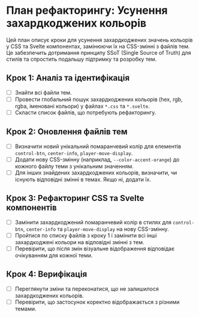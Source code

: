 # План рефакторингу: Усунення захардкоджених кольорів

Цей план описує кроки для усунення захардкоджених значень кольорів у CSS та Svelte компонентах, замінюючи їх на CSS-змінні з файлів тем. Це забезпечить дотримання принципу SSoT (Single Source of Truth) для стилів та спростить подальшу підтримку та розробку тем.

## Крок 1: Аналіз та ідентифікація

- [ ] Знайти всі файли тем.
- [ ] Провести глобальний пошук захардкоджених кольорів (hex, rgb, rgba, іменовані кольори) у файлах `*.css` та `*.svelte`.
- [ ] Скласти список файлів, що потребують рефакторингу.

## Крок 2: Оновлення файлів тем

- [ ] Визначити новий унікальний помаранчевий колір для елементів `control-btn`, `center-info`, `player-move-display`.
- [ ] Додати нову CSS-змінну (наприклад, `--color-accent-orange`) до кожного файлу теми з унікальним значенням.
- [ ] Для інших знайдених захардкоджених кольорів, визначити, чи існують відповідні змінні в темах. Якщо ні, додати їх.

## Крок 3: Рефакторинг CSS та Svelte компонентів

- [ ] Замінити захардкоджений помаранчевий колір в стилях для `control-btn`, `center-info` та `player-move-display` на нову CSS-змінну.
- [ ] Пройтися по списку файлів з кроку 1 і замінити всі інші захардкоджені кольори на відповідні змінні з тем.
- [ ] Перевірити, що після змін візуальне відображення відповідає очікуванням для кожної теми.

## Крок 4: Верифікація

- [ ] Переглянути зміни та переконатися, що не залишилося захардкоджених кольорів.
- [ ] Перевірити, що застосунок коректно відображається з різними темами.
